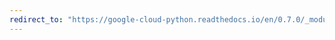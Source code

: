 ```yaml
---
redirect_to: "https://google-cloud-python.readthedocs.io/en/0.7.0/_modules/gcloud/pubsub/topic.html"
---
```

